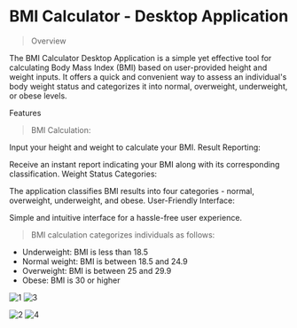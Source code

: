 # BMI Calculator - Desktop Application

> Overview

The BMI Calculator Desktop Application is a simple yet effective tool for calculating Body Mass Index (BMI) based on user-provided height and weight inputs. It offers a quick and convenient way to assess an individual's body weight status and categorizes it into normal, overweight, underweight, or obese levels.

Features

> BMI Calculation:

Input your height and weight to calculate your BMI.
Result Reporting:

Receive an instant report indicating your BMI along with its corresponding classification.
Weight Status Categories:

The application classifies BMI results into four categories - normal, overweight, underweight, and obese.
User-Friendly Interface:

Simple and intuitive interface for a hassle-free user experience.

> BMI calculation categorizes individuals as follows:
- Underweight: BMI is less than 18.5
- Normal weight: BMI is between 18.5 and 24.9
- Overweight: BMI is between 25 and 29.9
- Obese: BMI is 30 or higher



![1](https://github.com/shammisk/BMI-Calculator/assets/99946678/b156de77-616d-4d28-9009-25b9180a9a01)    ![3](https://github.com/shammisk/BMI-Calculator/assets/99946678/400d11a7-d179-4f66-88c7-c5e5a1634dff)




![2](https://github.com/shammisk/BMI-Calculator/assets/99946678/8fd67377-110e-4c82-b899-3ab69cb9a2a6)     ![4](https://github.com/shammisk/BMI-Calculator/assets/99946678/efe689b2-bfbc-4c72-8351-563eb3c89e64)






